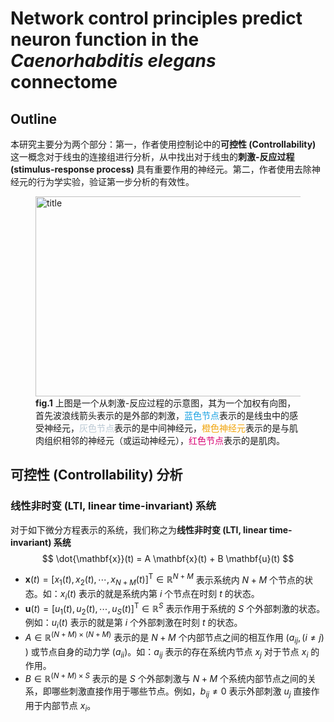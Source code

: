# Network control principles predict neuron function in the _Caenorhabditis elegans_ connectome

## Outline
本研究主要分为两个部分：第一，作者使用控制论中的**可控性 (Controllability)** 这一概念对于线虫的连接组进行分析，从中找出对于线虫的**刺激-反应过程 (stimulus-response process)** 具有重要作用的神经元。第二，作者使用去除神经元的行为学实验，验证第一步分析的有效性。

<figure>
<img align="center" width="450" height="320"  src="https://new-pic-zpp.oss-cn-guangzhou.aliyuncs.com/pic/202312141907860.svg" title="title"/>
<figcaption><strong>fig.1</strong> 上图是一个从刺激-反应过程的示意图，其为一个加权有向图，首先波浪线箭头表示的是外部的刺激，<font style="color:#1AA1E2">蓝色节点</font>表示的是线虫中的感受神经元，<font style="color:#BAC8D3">灰色节点</font>表示的是中间神经元，<font style="color:#F0A309">橙色神经元</font>表示的是与肌肉组织相邻的神经元（或运动神经元），<font style="color:#D80273">红色节点</font>表示的是肌肉。</figcaption>
</figure>



## 可控性 (Controllability) 分析 
### 线性非时变 (LTI, linear time-invariant) 系统
对于如下微分方程表示的系统，我们称之为**线性非时变 (LTI, linear time-invariant) 系统**
$$
\dot{\mathbf{x}}(t) = A \mathbf{x}(t) + B \mathbf{u}(t)
$$

- $\mathbf{x}(t) = [x_{1}(t), x_{2}(t), \cdots, x_{N+M}(t)]^{\text{T}} \in \mathbb{R}^{N+M}$ 表示系统内 $N+M$ 个节点的状态。如：$x_{i}(t)$ 表示的就是系统内第 $i$ 个节点在时刻 $t$ 的状态。
- $\mathbf{u}(t) = [u_{1}(t),u_{2}(t), \cdots, u_{S}(t)]^{\text{T}} \in \mathbb{R}^{S}$ 表示作用于系统的 $S$ 个外部刺激的状态。例如：$u_{i}(t)$ 表示的就是第 $i$ 个外部刺激在时刻 $t$ 的状态。
- $A \in \mathbb{R}^{(N+M)\times (N+M)}$ 表示的是 $N+M$ 个内部节点之间的相互作用 ($a_{ij}, (i \neq j)$ ) 或节点自身的动力学 ($a_{ii}$)。如：$a_{ij}$ 表示的存在系统内节点 $x_{j}$ 对于节点 $x_{i}$ 的作用。
- $B \in \mathbb{R}^{(N+M) \times S}$ 表示的是 $S$ 个外部刺激与 $N+M$  个系统内部节点之间的关系，即哪些刺激直接作用于哪些节点。例如，$b_{ij}\neq 0$ 表示外部刺激 $u_{j}$ 直接作用于内部节点 $x_{i}$。




